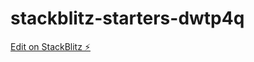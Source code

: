 # stackblitz-starters-dwtp4q

[Edit on StackBlitz ⚡️](https://stackblitz.com/edit/stackblitz-starters-dwtp4q)